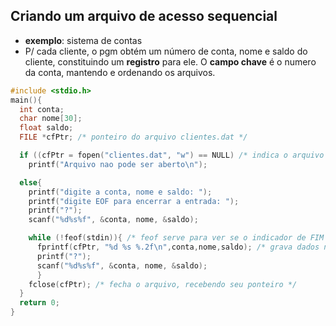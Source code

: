 ## Criando um arquivo de acesso sequencial
- **exemplo**: sistema de contas
- P/ cada cliente, o pgm obtém um número de conta, nome e saldo do cliente, constituindo um **registro** para ele. O **campo chave** é o numero da conta, mantendo e ordenando os arquivos.
```C
#include <stdio.h>
main(){
  int conta;
  char nome[30];
  float saldo;
  FILE *cfPtr; /* ponteiro do arquivo clientes.dat */

  if ((cfPtr = fopen("clientes.dat", "w") == NULL) /* indica o arquivo a ser usado, estabelecendo uma comunicação com o arquivo. Ao ponteiro cfPtr é atribuido um ponteiro para FILE aberto com o fopen, que exige 2 argumentos: o nome do arquivo e o modo de abertura. W indica aberto para escrita (writing). fopen cria um arquivo se nao existir, mas se um existente for aberto, apaga o conteudo sem aviso. IF determina se cfPtr é NULL (não aberto). se for NULL, msg de erro e encerra o programa. */
    printf("Arquivo nao pode ser aberto\n");

  else{
    printf("digite a conta, nome e saldo: ");
    printf("digite EOF para encerrar a entrada: ");
    printf("?");
    scanf("%d%s%f", &conta, nome, &saldo);

    while (!feof(stdin)){ /* feof serve para ver se o indicador de FIM DE DIGITAÇAO foi digitado para o arquivo referido por stdin. Argumento de feof é o ponteiro para o arquivo em que o indicador do fim será testado (stdin) */
      fprintf(cfPtr, "%d %s %.2f\n",conta,nome,saldo); /* grava dados no arquivo, igual o printf mas recebe o ponteiro do arquivo como argumento */
      printf("?");
      scanf("%d%s%f", &conta, nome, &saldo);
      }
    fclose(cfPtr); /* fecha o arquivo, recebendo seu ponteiro */
  }
  return 0;
}
```
